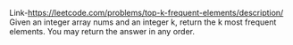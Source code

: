 Link-https://leetcode.com/problems/top-k-frequent-elements/description/
Given an integer array nums and an integer k, return the k most frequent elements. You may return the answer in any order.
